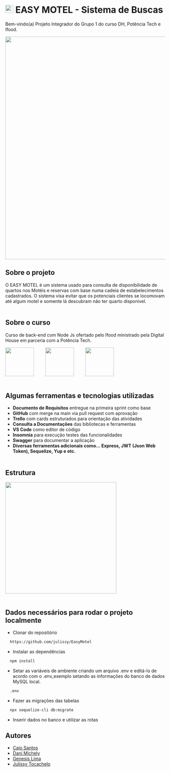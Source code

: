# <img src="./public/img/search.png" width="25"/> EASY MOTEL - Sistema de Buscas 

Bem-vindo(a) Projeto Integrador do Grupo 1 do curso DH, Potência Tech e Ifood.

<div align="center">
  <img src="./public/img/banner.jpg" width="700"/>
</div>

## Sobre o projeto

O EASY MOTEL é um sistema usado para consulta de disponibilidade de quartos nos Motéis e
reservas com base numa cadeia de estabelecimentos cadastrados. O sistema visa
evitar que os potenciais clientes se locomovam até algum motel e somente lá descubram não
ter quarto disponível.<br/><br/>

## Sobre o curso

Curso de back-end com Node Js ofertado pelo Ifood ministrado pela Digital House em parceria com a Potência Tech.

<img src="./public/img/ifood.png" width="90"/> &ensp;&ensp;&ensp;&ensp; <img src="./public/img/dh.png" width="90"/> &ensp;&ensp;&ensp;&ensp; <img src="./public/img/pt.png" width="90"/>
<br/><br/>


## Algumas ferramentas e tecnologias utilizadas

-   **Documento de Requisitos** entregue na primeira sprint como base
-   **GitHub** com merge na main via pull request com aprovação
-   **Trello** com cards estruturados para orientação das atividades
-   **Consulta a Documentações** das bibliotecas e ferramentas
-   **VS Code** como editor de código
-   **Insomnia** para execução testes das funcionalidades
-   **Swagger** para documentar a aplicação
-   **Diversas ferramentas adicionais como... Express, JWT (Json Web Token), Sequelize, Yup e etc.**<br/><br/>

## Estrutura

<img src="./public/img/estrutura.png" width="350"/>
<br/><br/>

## Dados necessários para rodar o projeto localmente
- Clonar do repositório
```bash
  https://github.com/julissy/EasyMotel
```
- Instalar as dependências
```bash
  npm install
```
- Setar as variáveis de ambiente criando um arquivo .env e editá-lo de acordo com o .env_exemplo setando as informações do banco de dados MySQL local.
```bash
  .env
```
- Fazer as migrações das tabelas 
```bash
  npx sequelize-cli db:migrate
```
* Inserir dados no banco e utilizar as rotas

## Autores

-   [Caio Santos](https://github.com/caiofsb)
-   [Dani Michely](https://github.com/danimichelydev/)
-   [Genesis Lima](https://github.com/g-101)
-   [Julissy Tocachelo](https://github.com/julissy)
